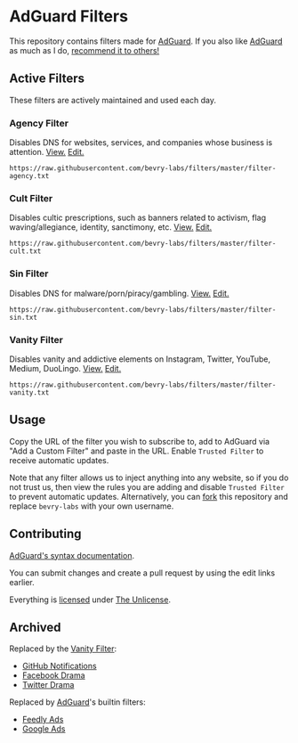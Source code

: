 # AdGuard Filters

This repository contains filters made for [AdGuard](https://balupton.com/adguard). If you also like [AdGuard](https://balupton.com/adguard) as much as I do, [recommend it to others!](https://balupton.com/adguard/affiliate)

## Active Filters

These filters are actively maintained and used each day.

### Agency Filter

Disables DNS for websites, services, and companies whose business is attention.
[View.](https://github.com/bevry-labs/filters/blob/master/filter-agency.txt)
[Edit.](https://github.com/bevry-labs/filters/edit/master/filter-agency.txt)

```
https://raw.githubusercontent.com/bevry-labs/filters/master/filter-agency.txt
```

### Cult Filter

Disables cultic prescriptions, such as banners related to activism, flag waving/allegiance, identity, sanctimony, etc.
[View.](https://github.com/bevry-labs/filters/blob/master/filter-cult.txt)
[Edit.](https://github.com/bevry-labs/filters/edit/master/filter-cult.txt)

```
https://raw.githubusercontent.com/bevry-labs/filters/master/filter-cult.txt
```

### Sin Filter

Disables DNS for malware/porn/piracy/gambling.
[View.](https://github.com/bevry-labs/filters/blob/master/filter-sin.txt)
[Edit.](https://github.com/bevry-labs/filters/edit/master/filter-sin.txt)

```
https://raw.githubusercontent.com/bevry-labs/filters/master/filter-sin.txt
```

### Vanity Filter

Disables vanity and addictive elements on Instagram, Twitter, YouTube, Medium, DuoLingo.
[View.](https://github.com/bevry-labs/filters/blob/master/filter-vanity.txt)
[Edit.](https://github.com/bevry-labs/filters/edit/master/filter-vanity.txt)

```
https://raw.githubusercontent.com/bevry-labs/filters/master/filter-vanity.txt
```

## Usage

Copy the URL of the filter you wish to subscribe to, add to AdGuard via "Add a Custom Filter" and paste in the URL. Enable `Trusted Filter` to receive automatic updates.

Note that any filter allows us to inject anything into any website, so if you do not trust us, then view the rules you are adding and disable `Trusted Filter` to prevent automatic updates. Alternatively, you can [fork](https://docs.github.com/en/github/collaborating-with-issues-and-pull-requests/working-with-forks) this repository and replace `bevry-labs` with your own username.

## Contributing

[AdGuard's syntax documentation](https://kb.adguard.com/en/general/how-to-create-your-own-ad-filters).

You can submit changes and create a pull request by using the edit links earlier.

Everything is [licensed](https://github.com/bevry-labs/filters/blob/master/LICENSE) under [The Unlicense](https://unlicense.org).

## Archived

Replaced by the [Vanity Filter](#vanity-filter):

-   [GitHub Notifications](https://github.com/bevry-labs/filters/blob/92cd32b642cd4456765757f9741f78309c11eb0a/filter-githubnotifications.txt)
-   [Facebook Drama](https://github.com/bevry-labs/filters/blob/92cd32b642cd4456765757f9741f78309c11eb0a/filter-facebookdrama.txt)
-   [Twitter Drama](https://github.com/bevry-labs/filters/blob/92cd32b642cd4456765757f9741f78309c11eb0a/filter-twitterdrama.txt)

Replaced by [AdGuard](https://balupton.com/adguard)'s builtin filters:

-   [Feedly Ads](https://github.com/bevry-labs/filters/blob/92cd32b642cd4456765757f9741f78309c11eb0a/filter-activism.txt)
-   [Google Ads](https://github.com/bevry-labs/filters/blob/92cd32b642cd4456765757f9741f78309c11eb0a/filter-googleads.txt)
